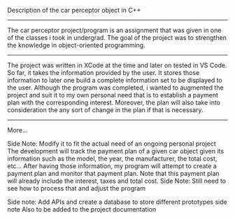 Description of the car perceptor object in C++

----------------------------------------------
The car perceptor project/program is an assignment that was given in one of the classes i took in undergrad.
The goal of the project was to strengthen the knowledge in object-oriented programming.

----------------------------------------------
The project was written in XCode at the time and later on tested in VS Code. So far, it takes the information provided by the user.
It stores those information to later one build a complete information set to be displayed to the user. Although the program was completed,
i wanted to augmented the project and suit it to my own personal need that is to establish a payment plan with the corresponding interest.
Moreover, the plan will also take into consideration the any sort of change in the plan if that is necessary.

----------------------------------------------

More...

Side Note: Modify it to fit the actual need of an ongoing personal project
The development will track the payment plan of a given car object given its information such as the model, the year, the manufacturer, the total cost, etc...
After having those information, my program will attempt to create a payment plan and monitor that payment plan. Note that this payment plan will already include the interest, taxes and total cost. 
Side Note: Still need to see how to process that and adjust the program

Side note: Add APIs and create a database to store different prototypes 
side note
Also to be added to the project documentation
